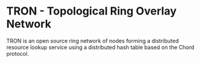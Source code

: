 TRON - Topological Ring Overlay Network
=======================================

TRON is an open source ring network of nodes forming a distributed resource lookup service using a distributed hash table based on the Chord protocol.